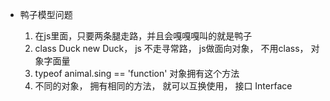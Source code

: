 - 鸭子模型问题

    1. 在js里面，只要两条腿走路，并且会嘎嘎嘎叫的就是鸭子
    2. class Duck  new Duck，
        js 不走寻常路， js做面向对象， 不用class， 对象字面量
    3. typeof   animal.sing == 'function' 对象拥有这个方法
    4. 不同的对象， 拥有相同的方法， 就可以互换使用， 接口 Interface